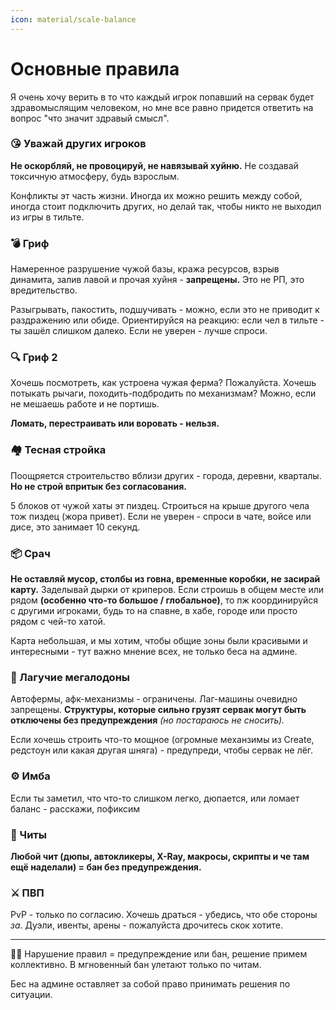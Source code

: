 ```yaml
---
icon: material/scale-balance
---
```


# Основные правила

Я очень хочу верить в то что каждый игрок попавший на сервак будет здравомыслящим человеком, но мне все равно придется ответить на вопрос "что значит здравый смысл".

### 😘 Уважай других игроков

**Не оскорбляй, не провоцируй, не навязывай хуйню.** Не создавай токсичную атмосферу, будь взрослым.

Конфликты эт часть жизни. Иногда их можно решить между собой, иногда стоит подключить других, но делай так, чтобы никто не выходил из игры в тильте.

### 💣 Гриф

Намеренное разрушение чужой базы, кража ресурсов, взрыв динамита, залив лавой и прочая хуйня - **запрещены.** Это не РП, это вредительство. 

Разыгрывать, пакостить, подшучивать - можно, если это не приводит к раздражению или обиде. Ориентируйся на реакцию: если чел в тильте - ты зашёл слишком далеко. Если не уверен - лучше спроси.

### 🔍 Гриф 2

Хочешь посмотреть, как устроена чужая ферма? Пожалуйста. Хочешь потыкать рычаги, походить-подбродить по механизмам? Можно, если не мешаешь работе и не портишь. 

**Ломать, перестраивать или воровать - нельзя.**

### 🏘️ Тесная стройка

Поощряется строительство вблизи других - города, деревни, кварталы. **Но не строй впритык без согласования.** 

5 блоков от чужой хаты эт пиздец. Строиться на крыше другого чела тож пиздец (жора привет). Если не уверен - спроси в чате, войсе или дисе, это занимает 10 секунд.

### 📦 Срач

**Не оставляй мусор, столбы из говна, временные коробки, не засирай карту.** Заделывай дырки от криперов. Если строишь в общем месте или рядом **(особенно что-то большое / глобальное)**, то пж координируйся с другими игроками, будь то на спавне, в хабе, городе или просто рядом с чей-то хатой. 

Карта небольшая, и мы хотим, чтобы общие зоны были красивыми и интересными - тут важно мнение всех, не только беса на админе.

### 🧱 Лагучие мегалодоны

Автофермы, афк-механизмы - ограничены. Лаг-машины очевидно запрещены. **Структуры, которые сильно грузят сервак могут быть отключены без предупреждения** _(но постараюсь не сносить)._ 

Если хочешь строить что-то мощное (огромные механзимы из Create, редстоун или какая другая шняга) - предупреди, чтобы сервак не лёг.

### ⚙️ Имба

Если ты заметил, что что-то слишком легко, дюпается, или ломает баланс - расскажи, пофиксим

### 👾 Читы

**Любой чит (дюпы, автокликеры, X-Ray, макросы, скрипты и че там ещё наделали) = бан без предупреждения.**

### ⚔️ ПВП

PvP - только по согласию. Хочешь драться - убедись, что обе стороны _за_. Дуэли, ивенты, арены - пожалуйста дрочитесь скок хотите.

---

🧑‍⚖️ Нарушение правил = предупреждение или бан, решение примем коллективно. В мгновенный бан улетают только по читам.

Бес на админе оставляет за собой право принимать решения по ситуации.